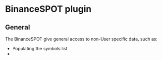 # BinanceSPOT plugin

## General

The BinanceSPOT give general access to non-User specific data, such as:

- Populating the symbols list
- 